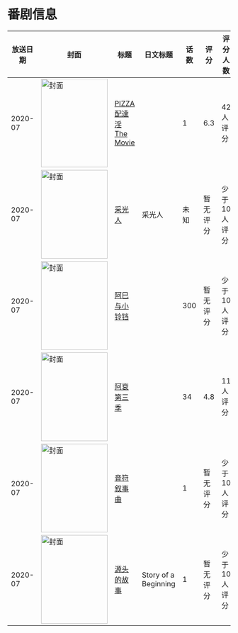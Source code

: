 # 番剧信息

|放送日期|封面|标题|日文标题|话数|评分|评分人数|
|---|---|---|---|---|---|---|
|2020-07|<img src="/img/no_icon_subject.png" alt="封面" style="width:150px;height:200px;object-fit:cover;">|[PIZZA配達淫 The Movie](https://bangumi.tv/subject/325676)||1|6.3|42人评分|
|2020-07|<img src="//lain.bgm.tv/pic/cover/c/e5/4b/521443_9ZTTH.jpg" alt="封面" style="width:150px;height:200px;object-fit:cover;">|[采光人](https://bangumi.tv/subject/521443)|采光人|未知|暂无评分|少于10人评分|
|2020-07|<img src="//lain.bgm.tv/pic/cover/c/16/91/356830_QEht2.jpg" alt="封面" style="width:150px;height:200px;object-fit:cover;">|[阿巳与小铃铛](https://bangumi.tv/subject/356830)||300|暂无评分|少于10人评分|
|2020-07|<img src="//lain.bgm.tv/pic/cover/c/cc/7c/331075_zddnO.jpg" alt="封面" style="width:150px;height:200px;object-fit:cover;">|[阿衰 第三季](https://bangumi.tv/subject/331075)||34|4.8|11人评分|
|2020-07|<img src="//lain.bgm.tv/pic/cover/c/c1/68/318868_7SF0f.jpg" alt="封面" style="width:150px;height:200px;object-fit:cover;">|[音符叙事曲](https://bangumi.tv/subject/318868)||1|暂无评分|少于10人评分|
|2020-07|<img src="//lain.bgm.tv/pic/cover/c/0b/68/334286_z1055.jpg" alt="封面" style="width:150px;height:200px;object-fit:cover;">|[源头的故事](https://bangumi.tv/subject/334286)|Story of a Beginning|1|暂无评分|少于10人评分|
